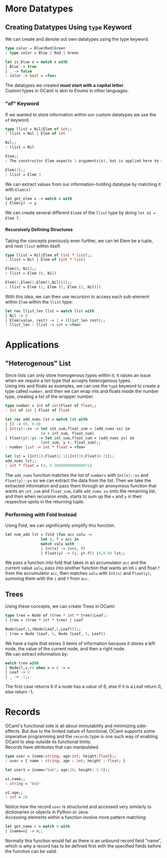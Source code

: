 # More Datatypes
## Creating Datatypes Using `type` Keyword
We can create and denote out own datatypes using the type keyword.
```ocaml
type color = Blue|Red|Green
: type color = Blue | Red | Green

let is_blue x = match x with
| Blue -> true
| _ -> false
: color -> bool = <fun>
```
The datatypes we created **must start with a capital letter**.<br>
Custom types in OCaml is akin to Enums in other languages.
### "of" Keyword
If we wanted to store information within our custom datatypes we use the `of` keyword.
```ocaml
type llist = Nil|Elem of int;;
: llist = Nul | Elem of int

Nil;;
: llist = Nil

Elem;;
: The constructor Elem expects 1 arguments(s), but is applied here to 0 argument(s)

Elem(3);;
: llist = Elem 3
```
We can extract values from our information-holding datatype by matching it with `Elem(x)` 
```ocaml
let get_elem x -> match x with 
| Elem(y) -> y
```
We can create several different `Elem`s of the `llist` type by doing `let e1 = Elem 7`.<br>
#### Recursively Defining Structures
Taking the concepts previously even further, we can let Elem be a tuple, and nest `llist` within itself. 
```ocaml
type llist = Nil|Elem of (int * list);;
: llist = Nil | Elem of (int * list)

Elem(8, Nil);;
: llist = Elem (8, Nil)

Elem(1,Elem(2,Elem(3,Nil))));;
: llist = Elem (1, Elem (2, Elem (3, Nil)))

```
With this idea, we can then use recursion to access each sub-element within `Elem` within the `llist` type:
```ocaml
let rec llist_len llst = match llst with
| Nil -> 0
| Elem(value, rest) -> 1 + (llist_len rest);;
: llist_len : llist -> int = <fun>
```

# Applications
## "Heterogenous" List
Since lists can only store homogenous types within it, it raises an issue when we require a list-type that accepts heterogenous types.<br>
Using ints and floats as examples, we can use the `type` keyword to create a type called `number`, and then we can wrap ints and floats inside the number type, creating a list of the wrapper number.
```ocaml
type number = Int of int|Float of float;;
: Int of int | Float of float

let rec add_nums lst = match lst with
| [] -> (0, 0.0)
| Int(x)::xs -> let int_sum,float_sum = (add_nums xs) in 
				(x + int_sum, float_sum)
| Float(y)::ys -> let int_sum,float_sum = (add_nums ys) in
				(int_sum, y +. float_sum);;
: number list -> int * float = <fun>

let lst = [Int(1);Float(2.1);Int(3);Float(4.2)];;
add_nums lst;;
: int * float = (4, 6.3000000000000071)
```
The `add_nums` function matches the list of `numbers` with `Int(x)::xs` and `Float(y)::ys` so we can extract the data from the list. Then we take the extracted information and pass them through an anonymous function that wants an `int_sum` and `float_sum`, calls `add_nums xs` onto the remaining list, and then when recursion ends, starts to sum up the `x` and `y` in their respective spots in the returning tuple.

### Performing with Fold Instead
Using Fold, we can significantly simplify this function.
```ocaml
let num_add lst = fold (fun acc valu -> 
				let i, f = acc in 
				match valu with 
				| Int(x) -> (x+i, f)
				| Float(y) -> (i, y+.f)) (0,0.0) lst;;
```
We pass a function into fold that takes in an accumulator `acc` and the current value `valu`, pass into another function that wants an int `i` and float `f` from the accumulator `acc`, then matches `valu` with `Int(x)` and `Float(y)`, summing them with the `i` and `f` from `acc`.

## Trees
Using these concepts, we can create Trees in OCaml:
```ocaml
type tree = Node of (tree * int * tree)|Leaf;;
| tree = (tree * int * tree) | Leaf

Node(Leaf,6,(Node(Leaf,5,Leaf)));;
: tree = Node (Leaf, 6, Node (Leaf, 5, Leaf))
```
We have a tuple that stores 3 items of information because it stores a left node, the value of the current node, and then a right node.<br>
We can extract information by:
```ocaml
match tree with
| Node(l,v,r) when v = 6 -> v
| Leaf -> 0
| _ -> -1;;
```
The first case returns 6 if a node has a value of 6, else if it is a Leaf return 0, else return -1.

# Records
OCaml's functional side is all about immutability and minimizing side-effects. But due to the limited nature of functional, OCaml supports some imperative programming and the `records` type is one such way of enabling OCaml to step outside its functional limits.<br>
Records have attributes that can manipulated.
```ocaml
type user = {name:string; age:int; height:float};;
: user = { name : string; age : int; height : float; }

let user1 = {name="bob"; age:28; height: 5.5};;

u1.name;;
: string = "bob"

u1.age;;
: int = 28
```
Notice how the record `user` is structured and accessed very similarly to dictionaries or objects in Python or Java.<br>
Accessing elements within a function involve more pattern matching:
```ocaml
let get_name r = match r with
| {name=n} -> n;;
```
Normally this function would fail as there is an unbound record field "name", which is why a record has to be defined first with the specified fields before the function can be valid.